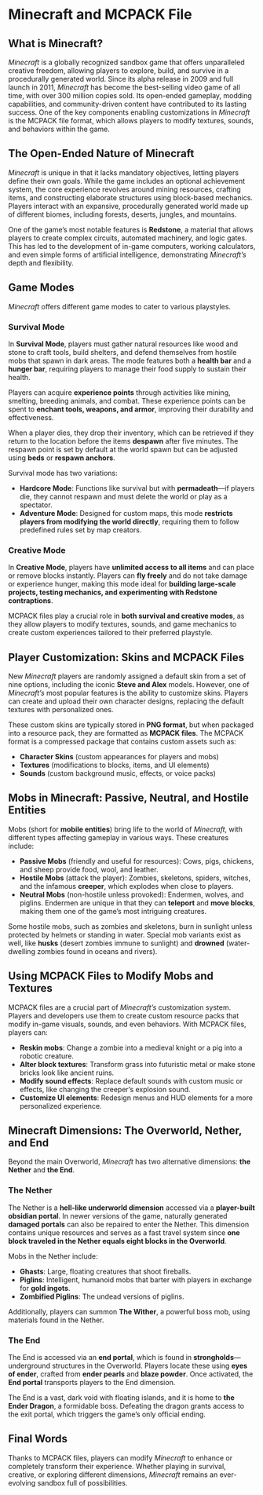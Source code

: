 # Minecraft and MCPACK File

## What is Minecraft?

*Minecraft* is a globally recognized sandbox game that offers unparalleled creative freedom, allowing players to explore, build, and survive in a procedurally generated world. Since its alpha release in 2009 and full launch in 2011, *Minecraft* has become the best-selling video game of all time, with over 300 million copies sold. Its open-ended gameplay, modding capabilities, and community-driven content have contributed to its lasting success. One of the key components enabling customizations in *Minecraft* is the MCPACK file format, which allows players to modify textures, sounds, and behaviors within the game.

## The Open-Ended Nature of Minecraft

*Minecraft* is unique in that it lacks mandatory objectives, letting players define their own goals. While the game includes an optional achievement system, the core experience revolves around mining resources, crafting items, and constructing elaborate structures using block-based mechanics. Players interact with an expansive, procedurally generated world made up of different biomes, including forests, deserts, jungles, and mountains.

One of the game’s most notable features is **Redstone**, a material that allows players to create complex circuits, automated machinery, and logic gates. This has led to the development of in-game computers, working calculators, and even simple forms of artificial intelligence, demonstrating *Minecraft’s* depth and flexibility.

## Game Modes

*Minecraft* offers different game modes to cater to various playstyles. 

### Survival Mode
In **Survival Mode**, players must gather natural resources like wood and stone to craft tools, build shelters, and defend themselves from hostile mobs that spawn in dark areas. The mode features both a **health bar** and a **hunger bar**, requiring players to manage their food supply to sustain their health. 

Players can acquire **experience points** through activities like mining, smelting, breeding animals, and combat. These experience points can be spent to **enchant tools, weapons, and armor**, improving their durability and effectiveness.

When a player dies, they drop their inventory, which can be retrieved if they return to the location before the items **despawn** after five minutes. The respawn point is set by default at the world spawn but can be adjusted using **beds** or **respawn anchors**.

Survival mode has two variations:
- **Hardcore Mode**: Functions like survival but with **permadeath**—if players die, they cannot respawn and must delete the world or play as a spectator.
- **Adventure Mode**: Designed for custom maps, this mode **restricts players from modifying the world directly**, requiring them to follow predefined rules set by map creators.

### Creative Mode
In **Creative Mode**, players have **unlimited access to all items** and can place or remove blocks instantly. Players can **fly freely** and do not take damage or experience hunger, making this mode ideal for **building large-scale projects, testing mechanics, and experimenting with Redstone contraptions**. 

MCPACK files play a crucial role in **both survival and creative modes**, as they allow players to modify textures, sounds, and game mechanics to create custom experiences tailored to their preferred playstyle.

## Player Customization: Skins and MCPACK Files

New *Minecraft* players are randomly assigned a default skin from a set of nine options, including the iconic **Steve and Alex** models. However, one of *Minecraft’s* most popular features is the ability to customize skins. Players can create and upload their own character designs, replacing the default textures with personalized ones.

These custom skins are typically stored in **PNG format**, but when packaged into a resource pack, they are formatted as **MCPACK files**. The MCPACK format is a compressed package that contains custom assets such as:
- **Character Skins** (custom appearances for players and mobs)
- **Textures** (modifications to blocks, items, and UI elements)
- **Sounds** (custom background music, effects, or voice packs)

## Mobs in Minecraft: Passive, Neutral, and Hostile Entities

Mobs (short for **mobile entities**) bring life to the world of *Minecraft*, with different types affecting gameplay in various ways. These creatures include:

- **Passive Mobs** (friendly and useful for resources): Cows, pigs, chickens, and sheep provide food, wool, and leather.
- **Hostile Mobs** (attack the player): Zombies, skeletons, spiders, witches, and the infamous **creeper**, which explodes when close to players.
- **Neutral Mobs** (non-hostile unless provoked): Endermen, wolves, and piglins. Endermen are unique in that they can **teleport** and **move blocks**, making them one of the game’s most intriguing creatures.

Some hostile mobs, such as zombies and skeletons, burn in sunlight unless protected by helmets or standing in water. Special mob variants exist as well, like **husks** (desert zombies immune to sunlight) and **drowned** (water-dwelling zombies found in oceans and rivers).

## Using MCPACK Files to Modify Mobs and Textures

MCPACK files are a crucial part of *Minecraft’s* customization system. Players and developers use them to create custom resource packs that modify in-game visuals, sounds, and even behaviors. With MCPACK files, players can:

- **Reskin mobs**: Change a zombie into a medieval knight or a pig into a robotic creature.
- **Alter block textures**: Transform grass into futuristic metal or make stone bricks look like ancient ruins.
- **Modify sound effects**: Replace default sounds with custom music or effects, like changing the creeper’s explosion sound.
- **Customize UI elements**: Redesign menus and HUD elements for a more personalized experience.

## Minecraft Dimensions: The Overworld, Nether, and End

Beyond the main Overworld, *Minecraft* has two alternative dimensions: **the Nether** and **the End**.

### The Nether
The Nether is a **hell-like underworld dimension** accessed via a **player-built obsidian portal**. In newer versions of the game, naturally generated **damaged portals** can also be repaired to enter the Nether. This dimension contains unique resources and serves as a fast travel system since **one block traveled in the Nether equals eight blocks in the Overworld**.

Mobs in the Nether include:
- **Ghasts**: Large, floating creatures that shoot fireballs.
- **Piglins**: Intelligent, humanoid mobs that barter with players in exchange for **gold ingots**.
- **Zombified Piglins**: The undead versions of piglins.

Additionally, players can summon **The Wither**, a powerful boss mob, using materials found in the Nether.

### The End
The End is accessed via an **end portal**, which is found in **strongholds**—underground structures in the Overworld. Players locate these using **eyes of ender**, crafted from **ender pearls** and **blaze powder**. Once activated, the **End portal** transports players to the End dimension.

The End is a vast, dark void with floating islands, and it is home to **the Ender Dragon**, a formidable boss. Defeating the dragon grants access to the exit portal, which triggers the game’s only official ending.

## Final Words

Thanks to MCPACK files, players can modify *Minecraft* to enhance or completely transform their experience. Whether playing in survival, creative, or exploring different dimensions, *Minecraft* remains an ever-evolving sandbox full of possibilities.




